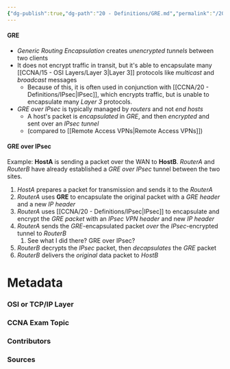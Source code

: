```yaml
---
{"dg-publish":true,"dg-path":"20 - Definitions/GRE.md","permalink":"/20-definitions/gre/","tags":["defs_ccna"]}
---
```


#### GRE
- *Generic Routing Encapsulation* creates *unencrypted tunnels* between two clients
- It does not encrypt traffic in transit, but it's able to encapsulate many [[CCNA/15 - OSI Layers/Layer 3\|Layer 3]] protocols like *multicast* and *broadcast* messages
	- Because of this, it is often used in conjunction with [[CCNA/20 - Definitions/IPsec\|IPsec]], which encrypts traffic, but is unable to encapsulate many *Layer 3* protocols.
- *GRE over IPsec* is typically managed by *routers* and not *end hosts*
	- A host's packet is *encapsulated* in *GRE*, and then *encrypted* and sent over an *IPsec tunnel*
	- (compared to [[Remote Access VPNs\|Remote Access VPNs]])

#### GRE over IPsec
Example: **HostA** is sending a packet over the WAN to **HostB**. *RouterA* and *RouterB* have already established a *GRE over IPsec* tunnel between the two sites.
1. *HostA* prepares a packet for transmission and sends it to the *RouterA*
2. *RouterA* uses **GRE** to encapsulate the original packet with a *GRE header* and a new *IP header*
3. *RouterA* uses [[CCNA/20 - Definitions/IPsec\|IPsec]] to encapsulate and encrypt the *GRE packet* with an *IPsec VPN header* and new *IP header*
4. *RouterA* sends the *GRE*-encapsulated packet *over* the *IPsec*-encrypted tunnel to *RouterB*
	1. See what I did there? GRE over IPsec?
5. *RouterB* decrypts the *IPsec* packet, then *decapsulates* the *GRE* packet
6. *RouterB* delivers the *original* data packet to *HostB*


# Metadata
### OSI or TCP/IP Layer

### CCNA Exam Topic

### Contributors

### Sources

